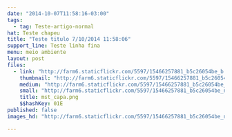 ```yaml
---
date: "2014-10-07T11:58:16-03:00"
tags:
  - tag: Teste-artigo-normal
hat: Teste chapeu
title: "Teste titulo 7/10/2014 11:58:06"
support_line: Teste linha fina
menu: meio ambiente
layout: post
files:
  - link: "http://farm6.staticflickr.com/5597/15466257881_b5c26054be_b.jpg"
    thumbnail: "http://farm6.staticflickr.com/5597/15466257881_b5c26054be_t.jpg"
    medium: "http://farm6.staticflickr.com/5597/15466257881_b5c26054be_z.jpg"
    small: "http://farm6.staticflickr.com/5597/15466257881_b5c26054be_n.jpg"
    title: mst_capa.png
    $$hashKey: 01E
published: false
images_hd: "http://farm6.staticflickr.com/5597/15466257881_b5c26054be_n.jpg"

---
```

